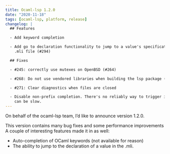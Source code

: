 ```yaml
---
title: Ocaml-lsp 1.2.0
date: "2020-11-18"
tags: [ocaml-lsp, platform, release]
changelog: |
  ## Features

  - Add keyword completion

  - Add go to declaration functionality to jump to a value's specification in a
    .mli file (#294)

  ## Fixes

  - #245: correctly use mutexes on OpenBSD (#264)

  - #268: Do not use vendored libraries when building the lsp package (#260)

  - #271: Clear diagnostics when files are closed

  - Disable non-prefix completion. There's no reliably way to trigger it and it
    can be slow.
---
```


On behalf of the ocaml-lsp team, I’d like to announce version 1.2.0.

This version contains many bug fixes and some performance improvements A couple of interesting features made it in as well:

- Auto-completion of OCaml keywords (not available for reason)
- The ability to jump to the declaration of a value in the .mli.
